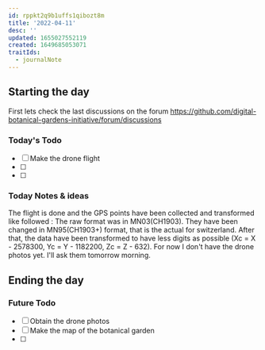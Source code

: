 ```yaml
---
id: rppkt2q9b1uffs1qibozt8m
title: '2022-04-11'
desc: ''
updated: 1655027552119
created: 1649685053071
traitIds:
  - journalNote
---
```



## Starting the day

First lets check the last discussions on the forum https://github.com/digital-botanical-gardens-initiative/forum/discussions

### Today's Todo 

- [ ] Make the drone flight
- [ ] 
- [ ] 

### Today Notes & ideas
The flight is done and the GPS points have been collected and transformed like followed : The raw format was in MN03(CH1903). They have been changed in MN95(CH1903+) format, that is the actual for switzerland. After that, the data have been transformed to have less digits as possible (Xc = X - 2578300, Yc = Y - 1182200, Zc = Z - 632). For now I don't have the drone photos yet. I'll ask them tomorrow morning.



## Ending the day

### Future Todo

- [ ] Obtain the drone photos
- [ ] Make the map of the botanical garden
- [ ] 
